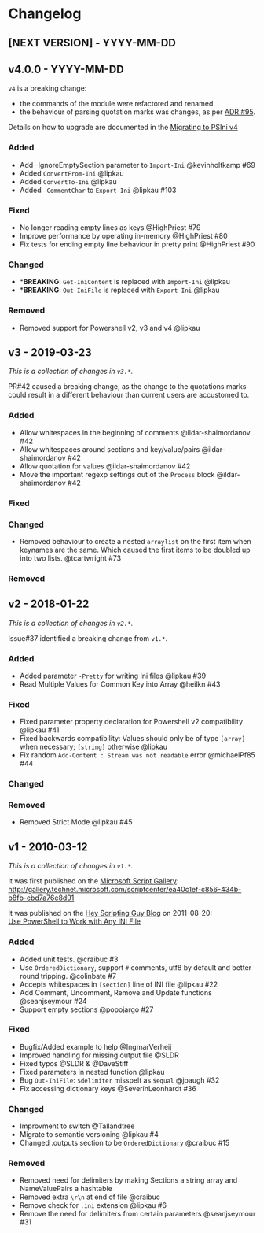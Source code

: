 <!-- markdownlint-disable MD024 -->
# Changelog

## [NEXT VERSION] - YYYY-MM-DD

## v4.0.0 - YYYY-MM-DD

`v4` is a breaking change:

* the commands of the module were refactored and renamed.
* the behaviour of parsing quotation marks was changes, as per [ADR #95](https://github.com/lipkau/PSIni/discussions/95).

Details on how to upgrade are documented in the [Migrating to PSIni v4](#TODO: )

### Added

* Add -IgnoreEmptySection parameter to `Import-Ini` @kevinholtkamp #69
* Added `ConvertFrom-Ini` @lipkau
* Added `ConvertTo-Ini` @lipkau
* Added `-CommentChar` to `Export-Ini` @lipkau #103

### Fixed

* No longer reading empty lines as keys  @HighPriest #79
* Improve performance by operating in-memory @HighPriest #80
* Fix tests for ending empty line behaviour in pretty print @HighPriest #90

### Changed

* ***BREAKING**: `Get-IniContent` is replaced with `Import-Ini` @lipkau
* ***BREAKING**: `Out-IniFile` is replaced with `Export-Ini` @lipkau

### Removed

* Removed support for Powershell v2, v3 and v4 @lipkau

## v3 - 2019-03-23

_This is a collection of changes in `v3.*`._

PR#42 caused a breaking change, as the change to the quotations marks could result in a different behaviour than current users are accustomed to.

### Added

* Allow whitespaces in the beginning of comments @ildar-shaimordanov #42
* Allow whitespaces around sections and key/value/pairs @ildar-shaimordanov #42
* Allow quotation for values @ildar-shaimordanov #42
* Move the important regexp settings out of the `Process` block @ildar-shaimordanov #42

### Fixed

### Changed

* Removed behaviour to create a nested `arraylist` on the first item when keynames are the same. Which caused the first items to be doubled up into two lists. @tcartwright #73

### Removed

## v2 - 2018-01-22

_This is a collection of changes in `v2.*`._

Issue#37 identified a breaking change from `v1.*`.

### Added

* Added parameter `-Pretty` for writing Ini files @lipkau #39
* Read Multiple Values for Common Key into Array @heilkn #43

### Fixed

* Fixed parameter property declaration for Powershell v2 compatibility @lipkau #41
* Fixed backwards compatibility: Values should only be of type `[array]` when necessary; `[string]` otherwise @lipkau
* Fix random `Add-Content : Stream was not readable` error @michaelPf85 #44

### Changed

### Removed

* Removed Strict Mode @lipkau #45

## v1 - 2010-03-12

_This is a collection of changes in `v1.*`._

It was first published on the [Microsoft Script Gallery](http://gallery.technet.microsoft.com/scriptcenter/):\
<http://gallery.technet.microsoft.com/scriptcenter/ea40c1ef-c856-434b-b8fb-ebd7a76e8d91>

It was published on the [Hey Scripting Guy Blog](https://devblogs.microsoft.com/scripting/) on 2011-08-20:\
[Use PowerShell to Work with Any INI File](https://devblogs.microsoft.com/scripting/use-powershell-to-work-with-any-ini-file/)

### Added

* Added unit tests. @craibuc #3
* Use `OrderedDictionary`, support `#` comments, utf8 by default and better round tripping. @colinbate #7
* Accepts whitespaces in `[section]` line of INI file @lipkau #22
* Add Comment, Uncomment, Remove and Update functions @seanjseymour #24
* Support empty sections @popojargo #27

### Fixed

* Bugfix/Added example to help @IngmarVerheij
* Improved handling for missing output file @SLDR
* Fixed typos @SLDR & @DaveStiff
* Fixed parameters in nested function @lipkau
* Bug `Out-IniFile`: `$delimiter` misspelt as `$equal` @jpaugh #32
* Fix accessing dictionary keys @SeverinLeonhardt #36

### Changed

* Improvment to switch @Tallandtree
* Migrate to semantic versioning @lipkau #4
* Changed .outputs section to be `OrderedDictionary` @craibuc #15

### Removed

* Removed need for delimiters by making Sections a string array and NameValuePairs a hashtable
* Removed extra `\r\n` at end of file @craibuc
* Remove check for `.ini` extension @lipkau #6
* Remove the need for delimiters from certain parameters @seanjseymour #31
